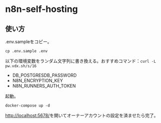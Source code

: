 # n8n-self-hosting

## 使い方

.env.sampleをコピー。
```shell
cp .env.sample .env
```

以下の環境変数をランダム文字列に書き換える。おすすめコマンド：`curl -L pw.vdx.sh/s/16`
- DB_POSTGRESDB_PASSWORD
- N8N_ENCRYPTION_KEY
- N8N_RUNNERS_AUTH_TOKEN

起動。
```shell
docker-compose up -d
```

[http://localhost:5678/](http://localhost:5678/)を開いてオーナーアカウントの設定を済ませたら完了。
